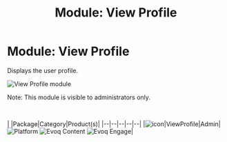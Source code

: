 ﻿---
uid: module-view-profile
locale: en
title: "Module: View Profile"
dnnversion: 09.02.00
---

# Module: View Profile

Displays the user profile.

  

![View Profile module](/images/scr-module-ViewProfile.png)

  

Note: This module is visible to administrators only.

 

|  |Package|Category|Product(s)|
|--|--|--|--|--|
|![icon](/images/ico-module-viewprofile.png)|ViewProfile|Admin|![Platform](/images/ico-dnn-platform.png) ![Evoq Content](/images/ico-evoq-content.png) ![Evoq Engage](/images/ico-evoq-engage.png)|

